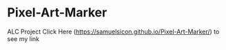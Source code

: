 # Pixel-Art-Marker
ALC Project
Click Here (https://samuelsicon.github.io/Pixel-Art-Marker/) to see my link

